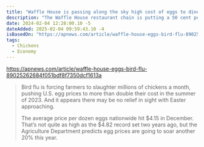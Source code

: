 ```yaml
---
title: "Waffle House is passing along the sky high cost of eggs to diners with a 50 cent surcharge"
description: "The Waffle House restaurant chain is putting a 50 cent per egg surcharge in place due to the biggest bird flu outbreak in a decade."
date: 2024-02-04 12:28:00.10 -5
dateAdded: 2025-02-04 09:59:43.10 -4
isBasedOn: "https://apnews.com/article/waffle-house-eggs-bird-flu-89025262684f051bdf8f7350dcf1613a"
tags:
  - Chickens
  - Economy
---
```


https://apnews.com/article/waffle-house-eggs-bird-flu-89025262684f051bdf8f7350dcf1613a

> Bird flu is forcing farmers to slaughter millions of chickens a month, pushing U.S. egg prices to more than double their cost in the summer of 2023. And it appears there may be no relief in sight with Easter approaching.
>
> The average price per dozen eggs nationwide hit $4.15 in December. That’s not quite as high as the $4.82 record set two years ago, but the Agriculture Department predicts egg prices are going to soar another 20% this year.
